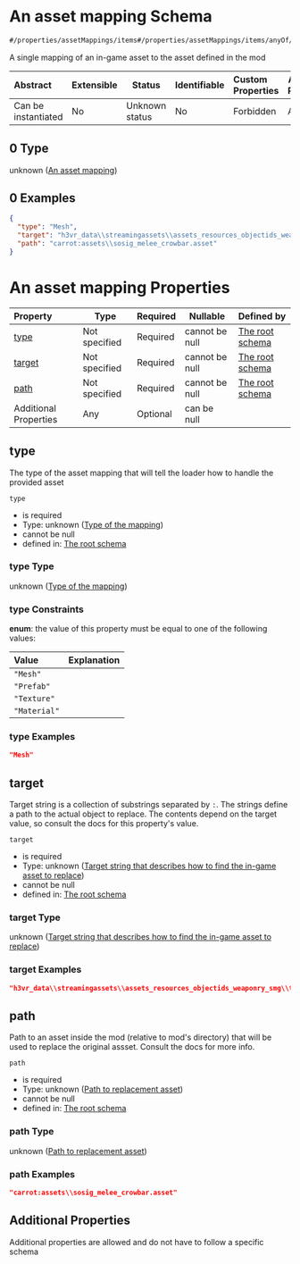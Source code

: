 # An asset mapping Schema

```txt
#/properties/assetMappings/items#/properties/assetMappings/items/anyOf/0
```

A single mapping of an in-game asset to the asset defined in the mod


| Abstract            | Extensible | Status         | Identifiable | Custom Properties | Additional Properties | Access Restrictions | Defined In                                                                   |
| :------------------ | ---------- | -------------- | ------------ | :---------------- | --------------------- | ------------------- | ---------------------------------------------------------------------------- |
| Can be instantiated | No         | Unknown status | No           | Forbidden         | Allowed               | none                | [manifest.schema.json\*](../out/manifest.schema.json "open original schema") |

## 0 Type

unknown ([An asset mapping](manifest-properties-asset-mappings-items-anyof-an-asset-mapping.md))

## 0 Examples

```json
{
  "type": "Mesh",
  "target": "h3vr_data\\streamingassets\\assets_resources_objectids_weaponry_smg\\thompsonm1a1_magazine:magazine_30Round",
  "path": "carrot:assets\\sosig_melee_crowbar.asset"
}
```

# An asset mapping Properties

| Property              | Type          | Required | Nullable       | Defined by                                                                                                                                                                                                                                                           |
| :-------------------- | ------------- | -------- | -------------- | :------------------------------------------------------------------------------------------------------------------------------------------------------------------------------------------------------------------------------------------------------------------- |
| [type](#type)         | Not specified | Required | cannot be null | [The root schema](manifest-properties-asset-mappings-items-anyof-an-asset-mapping-properties-type-of-the-mapping.md "\#/properties/assetMappings/items#/properties/assetMappings/items/anyOf/0/properties/type")                                                     |
| [target](#target)     | Not specified | Required | cannot be null | [The root schema](manifest-properties-asset-mappings-items-anyof-an-asset-mapping-properties-target-string-that-describes-how-to-find-the-in-game-asset-to-replace.md "\#/properties/assetMappings/items#/properties/assetMappings/items/anyOf/0/properties/target") |
| [path](#path)         | Not specified | Required | cannot be null | [The root schema](manifest-properties-asset-mappings-items-anyof-an-asset-mapping-properties-path-to-replacement-asset.md "\#/properties/assetMappings/items#/properties/assetMappings/items/anyOf/0/properties/path")                                               |
| Additional Properties | Any           | Optional | can be null    |                                                                                                                                                                                                                                                                      |

## type

The type of the asset mapping that will tell the loader how to handle the provided asset


`type`

-   is required
-   Type: unknown ([Type of the mapping](manifest-properties-asset-mappings-items-anyof-an-asset-mapping-properties-type-of-the-mapping.md))
-   cannot be null
-   defined in: [The root schema](manifest-properties-asset-mappings-items-anyof-an-asset-mapping-properties-type-of-the-mapping.md "\#/properties/assetMappings/items#/properties/assetMappings/items/anyOf/0/properties/type")

### type Type

unknown ([Type of the mapping](manifest-properties-asset-mappings-items-anyof-an-asset-mapping-properties-type-of-the-mapping.md))

### type Constraints

**enum**: the value of this property must be equal to one of the following values:

| Value        | Explanation |
| :----------- | ----------- |
| `"Mesh"`     |             |
| `"Prefab"`   |             |
| `"Texture"`  |             |
| `"Material"` |             |

### type Examples

```json
"Mesh"
```

## target

Target string is a collection of substrings separated by `:`. The strings define a path to the actual object to replace. The contents depend on the target value, so consult the docs for this property's value.


`target`

-   is required
-   Type: unknown ([Target string that describes how to find the in-game asset to replace](manifest-properties-asset-mappings-items-anyof-an-asset-mapping-properties-target-string-that-describes-how-to-find-the-in-game-asset-to-replace.md))
-   cannot be null
-   defined in: [The root schema](manifest-properties-asset-mappings-items-anyof-an-asset-mapping-properties-target-string-that-describes-how-to-find-the-in-game-asset-to-replace.md "\#/properties/assetMappings/items#/properties/assetMappings/items/anyOf/0/properties/target")

### target Type

unknown ([Target string that describes how to find the in-game asset to replace](manifest-properties-asset-mappings-items-anyof-an-asset-mapping-properties-target-string-that-describes-how-to-find-the-in-game-asset-to-replace.md))

### target Examples

```json
"h3vr_data\\streamingassets\\assets_resources_objectids_weaponry_smg\\thompsonm1a1_magazine:magazine_30Round"
```

## path

Path to an asset inside the mod (relative to mod's directory) that will be used to replace the original assset. Consult the docs for more info.


`path`

-   is required
-   Type: unknown ([Path to replacement asset](manifest-properties-asset-mappings-items-anyof-an-asset-mapping-properties-path-to-replacement-asset.md))
-   cannot be null
-   defined in: [The root schema](manifest-properties-asset-mappings-items-anyof-an-asset-mapping-properties-path-to-replacement-asset.md "\#/properties/assetMappings/items#/properties/assetMappings/items/anyOf/0/properties/path")

### path Type

unknown ([Path to replacement asset](manifest-properties-asset-mappings-items-anyof-an-asset-mapping-properties-path-to-replacement-asset.md))

### path Examples

```json
"carrot:assets\\sosig_melee_crowbar.asset"
```

## Additional Properties

Additional properties are allowed and do not have to follow a specific schema

